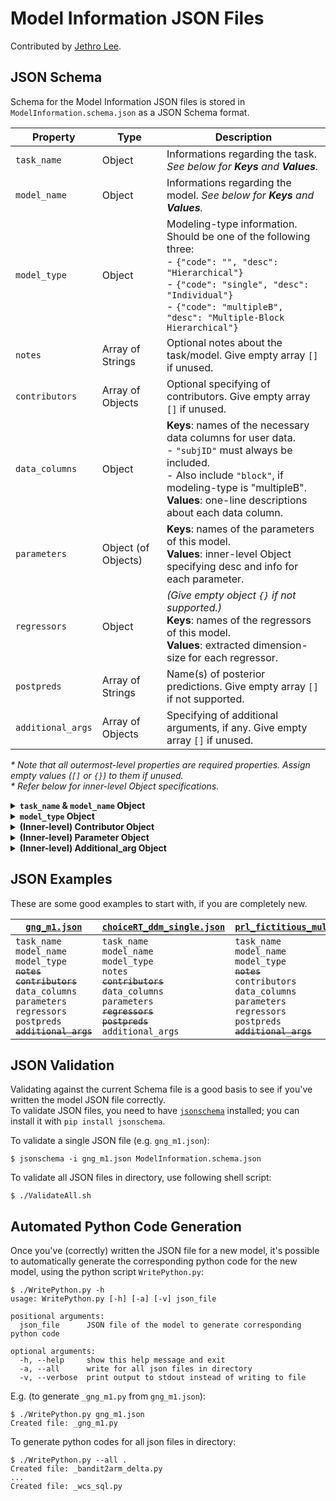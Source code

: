 # Model Information JSON Files

Contributed by [Jethro Lee][jethro-lee].

[jethro-lee]: https://github.com/dlemfh

## JSON Schema

Schema for the Model Information JSON files is stored in `ModelInformation.schema.json` as a JSON Schema format.

| Property          | Type                | Description
|-------------------|---------------------|----------------------------------|
| `task_name`       | Object              | Informations regarding the task. *See below for **Keys** and **Values**.*
| `model_name`      | Object              | Informations regarding the model. *See below for **Keys** and **Values**.*
| `model_type`      | Object              | Modeling-type information. Should be one of the following three:</br> - `{"code": "", "desc": "Hierarchical"}`</br> - `{"code": "single", "desc": "Individual"}`</br> - `{"code": "multipleB", "desc": "Multiple-Block Hierarchical"}`
| `notes`           | Array of Strings    | Optional notes about the task/model. Give empty array `[]` if unused.
| `contributors`    | Array of Objects    | Optional specifying of contributors. Give empty array `[]` if unused.
| `data_columns`    | Object              | **Keys**: names of the necessary data columns for user data.</br> - `"subjID"` must always be included.</br> - Also include `"block"`, if modeling-type is "multipleB".</br> **Values**: one-line descriptions about each data column.
| `parameters`      | Object (of Objects) | **Keys**: names of the parameters of this model.</br> **Values**: inner-level Object specifying desc and info for each parameter.
| `regressors`      | Object              | *(Give empty object `{}` if not supported.)*</br> **Keys**: names of the regressors of this model.</br> **Values**: extracted dimension-size for each regressor.
| `postpreds`       | Array of Strings    | Name(s) of posterior predictions. Give empty array `[]` if not supported.
| `additional_args` | Array of Objects    | Specifying of additional arguments, if any. Give empty array `[]` if unused.

*\* Note that all outermost-level properties are required properties. Assign empty values (`[]` or `{}`) to them if unused.*  
*\* Refer below for inner-level Object specifications.*

<details><summary><b><code>task_name</code> & <code>model_name</code> Object</b></summary><p>

| Keys     | Values
|----------|-------------------------------------|
| `"code"` | *(String)* Code for the task/model.
| `"desc"` | *(String)* Name of the task/model in title-case.
| `"cite"` | *(Array of Strings)* Citation(s) for the task/model.

</p></details>

<details><summary><b><code>model_type</code> Object</b></summary><p>

One of the following three:

```json
{
  "code": "",
  "desc": "Hierarchical"
}
```
```json
{
  "code": "single",
  "desc": "Individual"
}
```
```json
{
  "code": "multipleB",
  "desc": "Multiple-Block Hierarchical"
}
```

</p></details>

<details><summary><b>(Inner-level) Contributor Object</b></summary><p>

| Keys      | Values
|-----------|-------------------------------------|
| `"name"`  | *(String)* Name of the contributor.
| `"email"` | *(String)* Email address of the contributor.
| `"link"`  | *(String)* Link to the contributor's page.

</p></details>

<details><summary><b>(Inner-level) Parameter Object</b></summary><p>

| Keys     | Values
|----------|---------------------------------------------------------|
| `"desc"` | *(String)* Description of the parameter in a few words.
| `"info"` | *(Length-3-Array)* **Lower bound**, **plausible value**, and **upper bound** of the parameter.</br> *\* See right below for allowed values.*

*\* Allowed values (lower bound, plausible value, upper bound):*
- Numbers
- Strings: `"Inf"`, `"-Inf"`, `"exp([0-9.]+)"`
- `null`

</p></details>

<details><summary><b>(Inner-level) Additional_arg Object</b></summary><p>

| Keys        | Values
|-------------|----------------------------------------------|
| `"code"`    | *(String)* Code for the additional argument.
| `"default"` | *(Number)* Default value of the additional argument.
| `"desc"`    | *(String)* One-line description about the additional argument.

</p></details>

## JSON Examples

These are some good examples to start with, if you are completely new.

| [`gng_m1.json`](./gng_m1.json) | [`choiceRT_ddm_single.json`](./choiceRT_ddm_single.json) | [`prl_fictitious_multipleB.json`](./prl_fictitious_multipleB.json) | [`ts_par4.json`](./ts_par4.json)
|-|-|-|-|
|`task_name`</br>`model_name`</br>`model_type`</br>~~`notes`~~</br>~~`contributors`~~</br>`data_columns`</br>`parameters`</br>`regressors`</br>`postpreds`</br>~~`additional_args`~~ |`task_name`</br>`model_name`</br>`model_type`</br>`notes`</br>~~`contributors`~~</br>`data_columns`</br>`parameters`</br>~~`regressors`~~</br>~~`postpreds`~~</br>`additional_args` |`task_name`</br>`model_name`</br>`model_type`</br>~~`notes`~~</br>`contributors`</br>`data_columns`</br>`parameters`</br>`regressors`</br>`postpreds`</br>~~`additional_args`~~ |`task_name`</br>`model_name`</br>`model_type`</br>~~`notes`~~</br>`contributors`</br>`data_columns`</br>`parameters`</br>~~`regressors`~~</br>`postpreds`</br>`additional_args`

## JSON Validation

Validating against the current Schema file is a good basis to see if you've written the model JSON file correctly.  
To validate JSON files, you need to have [`jsonschema`][jsonschema] installed; you can install it with `pip install jsonschema`.

[jsonschema]: https://github.com/Julian/jsonschema

To validate a single JSON file (e.g. `gng_m1.json`):
```
$ jsonschema -i gng_m1.json ModelInformation.schema.json
```

To validate all JSON files in directory, use following shell script:
```
$ ./ValidateAll.sh
```

## Automated Python Code Generation

Once you've (correctly) written the JSON file for a new model,
it's possible to automatically generate the corresponding python code for the new model,
using the python script `WritePython.py`:

```
$ ./WritePython.py -h
usage: WritePython.py [-h] [-a] [-v] json_file

positional arguments:
  json_file      JSON file of the model to generate corresponding python code

optional arguments:
  -h, --help     show this help message and exit
  -a, --all      write for all json files in directory
  -v, --verbose  print output to stdout instead of writing to file
```

E.g. (to generate `_gng_m1.py` from `gng_m1.json`):
```
$ ./WritePython.py gng_m1.json
Created file: _gng_m1.py
```

To generate python codes for all json files in directory:
```
$ ./WritePython.py --all .
Created file: _bandit2arm_delta.py
...
Created file: _wcs_sql.py
```

